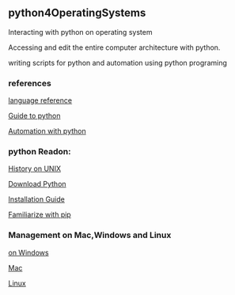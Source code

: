 ## python4OperatingSystems

Interacting with python on operating system

Accessing and edit the entire computer architecture with python.

writing scripts for python and automation using python programing 

### references

[language reference](https://docs.python.org/3/reference/index.html)

[Guide to python](https://docs.python-guide.org/)

[Automation with python](https://automatetheboringstuff.com/)

### python Readon:

[History on UNIX](https://en.wikipedia.org/wiki/History_of_Unix)

[Download Python](http://www.python.org/)

[Installation Guide](https://realpython.com/installing-python/)

[Familiarize with pip](https://packaging.python.org/guides/installing-using-pip-and-virtual-environments/)

### Management on Mac,Windows and Linux

[on Windows](https://www.digitalocean.com/community/tutorials/how-to-install-python-3-and-set-up-a-local-programming-environment-on-windows-10)

[Mac](http://www.pyladies.com/blog/Get-Your-Mac-Ready-for-Python-Programming/)

[Linux](https://www.digitalocean.com/community/tutorials/package-management-basics-apt-yum-dnf-pkg)
